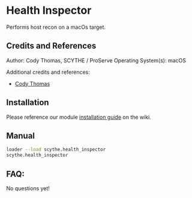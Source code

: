 # Health Inspector

Performs host recon on a macOs target. 

## Credits and References

Author: Cody Thomas, SCYTHE / ProServe
Operating System(s): macOS

Additional credits and references:
* [Cody Thomas](https://github.com/its-a-feature)

## Installation

Please reference our module [installation guide](https://github.com/scythe-io/community-modules/wiki) on the wiki.

##  Manual

```bash
loader --load scythe.health_inspector
scythe.health_inspector
```

## FAQ:

No questions yet!
